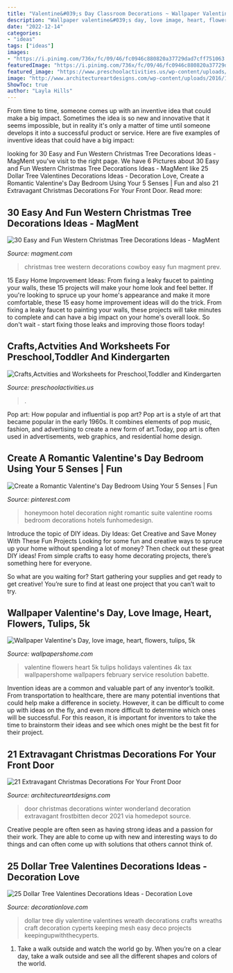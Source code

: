 ```yaml
---
title: "Valentine&#039;s Day Classroom Decorations ~ Wallpaper Valentine&#039;s Day, Love Image, Heart, Flowers, Tulips, 5k"
description: "Wallpaper valentine&#039;s day, love image, heart, flowers, tulips, 5k"
date: "2022-12-14"
categories:
- "ideas"
tags: ["ideas"]
images:
- "https://i.pinimg.com/736x/fc/09/46/fc0946c880820a37729dad7cff751063.jpg"
featuredImage: "https://i.pinimg.com/736x/fc/09/46/fc0946c880820a37729dad7cff751063.jpg"
featured_image: "https://www.preschoolactivities.us/wp-content/uploads/2015/02/spring-classroom-door-decorations.jpg"
image: "http://www.architectureartdesigns.com/wp-content/uploads/2016/11/4-44.jpg"
ShowToc: true
author: "Layla Hills"
---
```



From time to time, someone comes up with an inventive idea that could make a big impact. Sometimes the idea is so new and innovative that it seems impossible, but in reality it's only a matter of time until someone develops it into a successful product or service. Here are five examples of inventive ideas that could have a big impact: 

	

		
looking for 30 Easy and Fun Western Christmas Tree Decorations Ideas - MagMent you've visit to the right page. We have 6 Pictures about 30 Easy and Fun Western Christmas Tree Decorations Ideas - MagMent like 25 Dollar Tree Valentines Decorations Ideas - Decoration Love, Create a Romantic Valentine&#039;s Day Bedroom Using Your 5 Senses | Fun and also 21 Extravagant Christmas Decorations For Your Front Door. Read more:
		
    
## 30 Easy And Fun Western Christmas Tree Decorations Ideas - MagMent

<img loading=lazy src="http://magment.com/wp-content/uploads/2016/10/Western-Christmas-Tree-Decorations.jpg" onerror="this.onerror=null;this.src='https://tse2.mm.bing.net/th?id=OIP.WhOy1QSXPSP_g27nSmKBtwHaJ4&amp;pid=15.1';" alt="30 Easy and Fun Western Christmas Tree Decorations Ideas - MagMent">

_Source: magment.com_

>christmas tree western decorations cowboy easy fun magment prev. 

	

15 Easy Home Improvement Ideas: From fixing a leaky faucet to painting your walls, these 15 projects will make your home look and feel better.
If you're looking to spruce up your home's appearance and make it more comfortable, these 15 easy home improvement ideas will do the trick. From fixing a leaky faucet to painting your walls, these projects will take minutes to complete and can have a big impact on your home's overall look. So don't wait - start fixing those leaks and improving those floors today!

    
## Crafts,Actvities And Worksheets For Preschool,Toddler And Kindergarten

<img loading=lazy src="https://www.preschoolactivities.us/wp-content/uploads/2015/02/spring-classroom-door-decorations.jpg" onerror="this.onerror=null;this.src='https://tse3.mm.bing.net/th?id=OIP.mVcv3v1jx7QFRsRFhkhNmgHaN4&amp;pid=15.1';" alt="Crafts,Actvities and Worksheets for Preschool,Toddler and Kindergarten">

_Source: preschoolactivities.us_

>. 

	

Pop art: How popular and influential is pop art?
Pop art is a style of art that became popular in the early 1960s. It combines elements of pop music, fashion, and advertising to create a new form of art.Today, pop art is often used in advertisements, web graphics, and residential home design.

    
## Create A Romantic Valentine&#039;s Day Bedroom Using Your 5 Senses | Fun

<img loading=lazy src="https://i.pinimg.com/736x/fc/09/46/fc0946c880820a37729dad7cff751063.jpg" onerror="this.onerror=null;this.src='https://tse4.mm.bing.net/th?id=OIP.j77n2YoAQW3QOgCJugY5OQHaJ3&amp;pid=15.1';" alt="Create a Romantic Valentine&#039;s Day Bedroom Using Your 5 Senses | Fun">

_Source: pinterest.com_

>honeymoon hotel decoration night romantic suite valentine rooms bedroom decorations hotels funhomedesign. 

	

Introduce the topic of DIY ideas.
Diy Ideas: Get Creative and Save Money With These Fun Projects
Looking for some fun and creative ways to spruce up your home without spending a lot of money? Then check out these great DIY ideas! From simple crafts to easy home decorating projects, there’s something here for everyone.

So what are you waiting for? Start gathering your supplies and get ready to get creative! You’re sure to find at least one project that you can’t wait to try.

    
## Wallpaper Valentine&#039;s Day, Love Image, Heart, Flowers, Tulips, 5k

<img loading=lazy src="https://wallpapershome.com/images/wallpapers/valentine-039-s-day-5120x2880-valentines-day-love-image-heart-flowers-tulips-5k-17512.jpg" onerror="this.onerror=null;this.src='https://tse2.mm.bing.net/th?id=OIP.zyIzhqBOBphAHiBGKefUFwHaEK&amp;pid=15.1';" alt="Wallpaper Valentine&#039;s Day, love image, heart, flowers, tulips, 5k">

_Source: wallpapershome.com_

>valentine flowers heart 5k tulips holidays valentines 4k tax wallpapershome wallpapers february service resolution babette. 

	

Invention ideas are a common and valuable part of any inventor’s toolkit. From transportation to healthcare, there are many potential inventions that could help make a difference in society. However, it can be difficult to come up with ideas on the fly, and even more difficult to determine which ones will be successful. For this reason, it is important for inventors to take the time to brainstorm their ideas and see which ones might be the best fit for their project.

    
## 21 Extravagant Christmas Decorations For Your Front Door

<img loading=lazy src="http://www.architectureartdesigns.com/wp-content/uploads/2016/11/4-44.jpg" onerror="this.onerror=null;this.src='https://tse2.mm.bing.net/th?id=OIP.MSXEqvx4fjuf7HCqEAPJDgHaLG&amp;pid=15.1';" alt="21 Extravagant Christmas Decorations For Your Front Door">

_Source: architectureartdesigns.com_

>door christmas decorations winter wonderland decoration extravagant frostbitten decor 2021 via homedepot source. 

	

Creative people are often seen as having strong ideas and a passion for their work. They are able to come up with new and interesting ways to do things and can often come up with solutions that others cannot think of.

    
## 25 Dollar Tree Valentines Decorations Ideas - Decoration Love

<img loading=lazy src="http://www.decorationlove.com/wp-content/uploads/2016/11/Dollar-Tree-DIY-Valentines-Wreath.jpg" onerror="this.onerror=null;this.src='https://tse3.mm.bing.net/th?id=OIP.V0UxExURE4ydgfUv9ielNAHaLH&amp;pid=15.1';" alt="25 Dollar Tree Valentines Decorations Ideas - Decoration Love">

_Source: decorationlove.com_

>dollar tree diy valentine valentines wreath decorations crafts wreaths craft decoration cyperts keeping mesh easy deco projects keepingupwiththecyperts. 

	

1) Take a walk outside and watch the world go by. When you’re on a clear day, take a walk outside and see all the different shapes and colors of the world.

